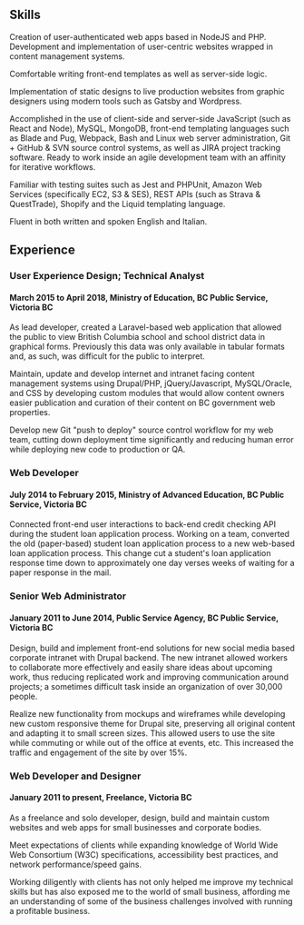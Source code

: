 ## Skills

Creation of user-authenticated web apps based in NodeJS and PHP. Development and implementation of user-centric websites wrapped in content management systems.

Comfortable writing front-end templates as well as server-side logic.

Implementation of static designs to live production websites from graphic designers using modern tools such as Gatsby and Wordpress.

Accomplished in the use of client-side and server-side JavaScript (such as React and Node), MySQL, MongoDB, front-end templating languages such as Blade and Pug, Webpack, Bash and Linux web server administration, Git + GitHub & SVN source control systems, as well as JIRA project tracking software. Ready to work inside an agile development team with an affinity for iterative workflows.

Familiar with testing suites such as Jest and PHPUnit, Amazon Web Services (specifically EC2, S3 & SES), REST APIs (such as Strava & QuestTrade), Shopify and the Liquid templating language.

Fluent in both written and spoken English and Italian.

## Experience

<!-- Answer the question, "How did you IMPACT your role at your previous job?" with each entry below. -->

### User Experience Design; Technical Analyst

#### March 2015 to April 2018, Ministry of Education, BC Public Service, Victoria BC

As lead developer, created a Laravel-based web application that allowed the public to view British Columbia school and school district data in graphical forms. Previously this data was only available in tabular formats and, as such, was difficult for the public to interpret.

Maintain, update and develop internet and intranet facing content management systems using Drupal/PHP, jQuery/Javascript, MySQL/Oracle, and CSS by developing custom modules that would allow content owners easier publication and curation of their content on BC government web properties.

Develop new Git "push to deploy" source control workflow for my web team, cutting down deployment time significantly and reducing human error while deploying new code to production or QA.

### Web Developer

#### July 2014 to February 2015, Ministry of Advanced Education, BC Public Service, Victoria BC

Connected front-end user interactions to back-end credit checking API during the student loan application process. Working on a team, converted the old (paper-based) student loan application process to a new web-based loan application process. This change cut a student's loan application response time down to approximately one day verses weeks of waiting for a paper response in the mail.

### Senior Web Administrator

#### January 2011 to June 2014, Public Service Agency, BC Public Service, Victoria BC

Design, build and implement front-end solutions for new social media based corporate intranet with Drupal backend. The new intranet allowed workers to collaborate more effectively and easily share ideas about upcoming work, thus reducing replicated work and improving communication around projects; a sometimes difficult task inside an organization of over 30,000 people.

Realize new functionality from mockups and wireframes while developing new custom responsive theme for Drupal site, preserving all original content and adapting it to small screen sizes. This allowed users to use the site while commuting or while out of the office at events, etc. This increased the traffic and engagement of the site by over 15%.

### Web Developer and Designer

#### January 2011 to present, Freelance, Victoria BC

As a freelance and solo developer, design, build and maintain custom websites and web apps for small businesses and corporate bodies.

Meet expectations of clients while expanding knowledge of World Wide Web Consortium (W3C) specifications, accessibility best practices, and network performance/speed gains.

Working diligently with clients has not only helped me improve my technical skills but has also exposed me to the world of small business, affording me an understanding of some of the business challenges involved with running a profitable business.
